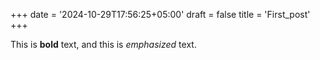 +++
date = '2024-10-29T17:56:25+05:00'
draft = false
title = 'First_post'
+++

This is **bold** text, and this is *emphasized* text.